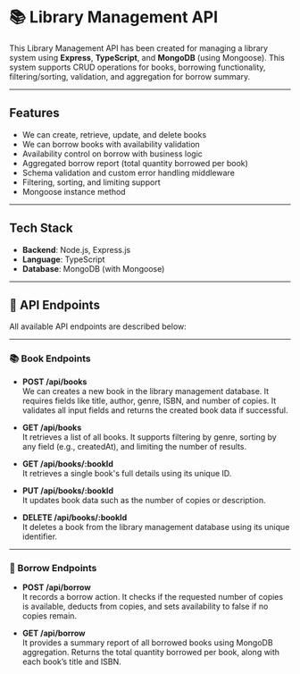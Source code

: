 # 📚 Library Management API

This Library Management API has been created for managing a library system using **Express**, **TypeScript**, and **MongoDB** (using Mongoose). This system supports CRUD operations for books, borrowing functionality, filtering/sorting, validation, and aggregation for borrow summary.

---

## Features

- We can create, retrieve, update, and delete books
- We can borrow books with availability validation
- Availability control on borrow with business logic
- Aggregated borrow report (total quantity borrowed per book)
- Schema validation and custom error handling middleware
- Filtering, sorting, and limiting support
- Mongoose instance method

---

## Tech Stack

- **Backend**: Node.js, Express.js
- **Language**: TypeScript
- **Database**: MongoDB (with Mongoose)

---

## 📘 API Endpoints

All available API endpoints are described below:

---

### 📚 Book Endpoints

- **POST /api/books**  
  We can creates a new book in the library management database. It requires fields like title, author, genre, ISBN, and number of copies. It validates all input fields and returns the created book data if successful.

- **GET /api/books**  
  It retrieves a list of all books. It supports filtering by genre, sorting by any field (e.g., createdAt), and limiting the number of results. 

- **GET /api/books/:bookId**  
  It retrieves a single book's full details using its unique ID. 

- **PUT /api/books/:bookId**  
  It updates book data such as the number of copies or description. 

- **DELETE /api/books/:bookId**  
  It deletes a book from the library management database using its unique identifier.

---

### 🔄 Borrow Endpoints

- **POST /api/borrow**  
  It records a borrow action. It checks if the requested number of copies is available, deducts from copies, and sets availability to false if no copies remain. 

- **GET /api/borrow**  
  It provides a summary report of all borrowed books using MongoDB aggregation. Returns the total quantity borrowed per book, along with each book’s title and ISBN.

